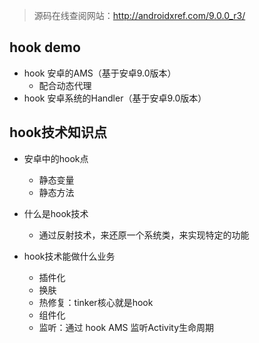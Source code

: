 > 源码在线查阅网站：http://androidxref.com/9.0.0_r3/

## hook demo

- hook 安卓的AMS（基于安卓9.0版本）
  - 配合动态代理
- hook 安卓系统的Handler（基于安卓9.0版本）

## hook技术知识点

- 安卓中的hook点
  - 静态变量
  - 静态方法

- 什么是hook技术
  - 通过反射技术，来还原一个系统类，来实现特定的功能

- hook技术能做什么业务
  - 插件化
  - 换肤
  - 热修复：tinker核心就是hook
  - 组件化
  - 监听：通过 hook AMS 监听Activity生命周期
